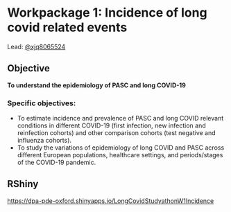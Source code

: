 # Workpackage 1: Incidence of long covid related events

Lead: [@xjq8065524](https://github.com/xjq8065524)

## Objective
**To understand the epidemiology of PASC and long COVID-19**
### Specific objectives:
- To estimate incidence and prevalence of PASC and long COVID relevant conditions in different COVID-19 (first infection, new infection and reinfection cohorts) and other comparison cohorts (test negative and influenza cohorts).
- To study the variations of epidemiology of long COVID and PASC across different European populations, healthcare settings, and periods/stages of the COVID-19 pandemic.

## RShiny
https://dpa-pde-oxford.shinyapps.io/LongCovidStudyathonW1Incidence
